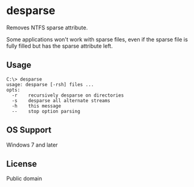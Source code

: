 # desparse
Removes NTFS sparse attribute.

Some applications won't work with sparse files, even if the sparse file is fully filled but has the sparse attribute left.

## Usage
```
C:\> desparse
usage: desparse [-rsh] files ...
opts:
  -r    recursively desparse on directories
  -s    desparse all alternate streams
  -h    this message
  --    stop option parsing
```

## OS Support
Windows 7 and later

## License
Public domain